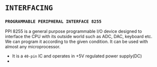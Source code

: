 # **`INTERFACING`**

### **`PROGRAMMABLE PERIPHERAL INTERFACE 8255`**
PPI 8255 is a general purpose programmable I/O device designed to interface the CPU with its outside world such as ADC, DAC, keyboard etc. We can program it according to the given condition. It can be used with almost any microprocessor.
- It is a `40-pin` IC and operates in +5V regulated power supply(DC)
- 
